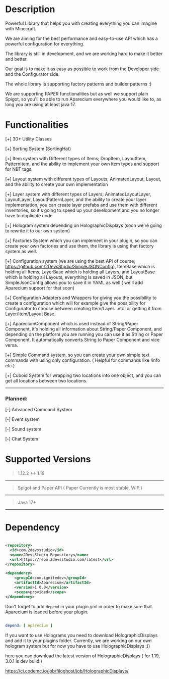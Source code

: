# Description

Powerful Library that helps you with creating everything you can imagine with Minecraft.

We are aiming for the best performance and easy-to-use API which has a powerful configuration for
everything.

The library is still in development, and we are working hard to make it better and better.

Our goal is to make it as easy as possible to work from the Developer side and the Configurator
side.

The whole library is supporting factory patterns and builder patterns :)

We are supporting PAPER functionalities but as well we support plain Spigot, so you'll be able to
run Aparecium
everywhere you would like to, as long you are using at least java 17.

# Functionalities

[+] 30+ Utility Classes

[+] Sorting System (SortingHat)

[+] Item system with Different types of Items; DropItem, LayoutItem, PatternItem, and the ability to
implement your own
item types and support for NBT tags.

[+] Layout system with different types of Layouts; AnimatedLayout, Layout, and the ability to create
your own
implementation

[+] Layer system with different types of Layers; AnimatedLayoutLayer, LayoutLayer,
LayoutPatternLayer, and the ability
to create your layer implementation, you can create layer prefabs and use them with different
inventories, so it's going
to speed up your development and you no longer have to duplicate code

[+] Hologram system depending on HolographicDisplays (soon we're going to rewrite it to our own
system)

[+] Factories System which you can implement in your plugin, so you can create your own factories
and use them, the
library is using that factory system as well.

[+] Configuration system (we are using the best API of
course, https://github.com/2DevsStudio/SimpleJSONConfig),
ItemBase which is holding all Items, LayerBase which is holding all Layers, and LayoutBase which is
holding all Layouts,
everything is saved in JSON, but SimpleJsonConfig allows you to save it in YAML as well ( we'll add
Aparecium support
for that soon)

[+] Configuration Adapters and Wrappers for giving you the possibility to create a configuration
which will for example
give the possibility for Configurator to choose between creating Item/Layer...etc. or getting it
from Layer/Item/Layout
Base.

[+] ApareciumComponent which is used instead of String/Paper Component, it's holding all information
about String/Paper
Component, and depending on the platform you are running you can use it as String or Paper
Component. It automatically
converts String to Paper Component and vice versa.

[+] Simple Command system, so you can create your own simple text commands with using only
configuration. ( Helpful for
commands like /info etc.)

[+] Cuboid System for wrapping two locations into one object, and you can get all locations between
two locations.

--- 

### Planned:

[-] Advanced Command System

[-] Event system

[-] Sound system

[-] Chat System

# Supported Versions

> 1.12.2 <-> 1.19
---
> Spigot and Paper API ( Paper Currently is most stable, WIP.)
---
> Java 17+
---

# Dependency

```xml

<repository>
  <id>com.2devsstudio</id>
  <name>2DevsStudio Repository</name>
  <url>https://repo.2devsstudio.com/latest</url>
</repository>

<dependency>
    <groupId>com.ignitedev</groupId>
    <artifactId>Aparecium</artifactId>
    <version>1.0.0</version>
    <scope>provided</scope>
</dependency>

```

Don't forget to add `depend` in your plugin.yml in order to make sure that Aparecium is loaded
before your plugin.

```yaml

depend: [ Aparecium ]

```

If you want to use Holograms you need to download HolographicDisplays and add it to your plugins folder.
Currently, we are working on our own hologram system but for now you have to use HolographicDisplays :()

here you can download the latest version of HolographicDisplays ( for 1.19, 3.0.1 is dev build )

https://ci.codemc.io/job/filoghost/job/HolographicDisplays/
